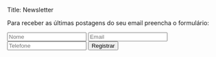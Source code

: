 Title: Newsletter

Para receber as últimas postagens do seu email preencha o formulário:

<form id="assinar" method="POST" action="https://script.google.com/macros/s/AKfycbyK-_GVgwxX7LI6LeY0vmyhDlvp-8_z9U767_1fnXe-xVcCM7G6ugIGLMpnOmqK2_6w/exec">
  <input name="Nome" type="text" placeholder="Nome" required>
  <input name="Email" type="email" placeholder="Email" required>
  <input name="Telefone" type="text" placeholder="Telefone">
  <button type="submit">Registrar</button>
</form>
